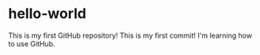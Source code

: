 # hello-world
This is my first GitHub repository! 
This is my first commit! I'm learning how to use GitHub.
